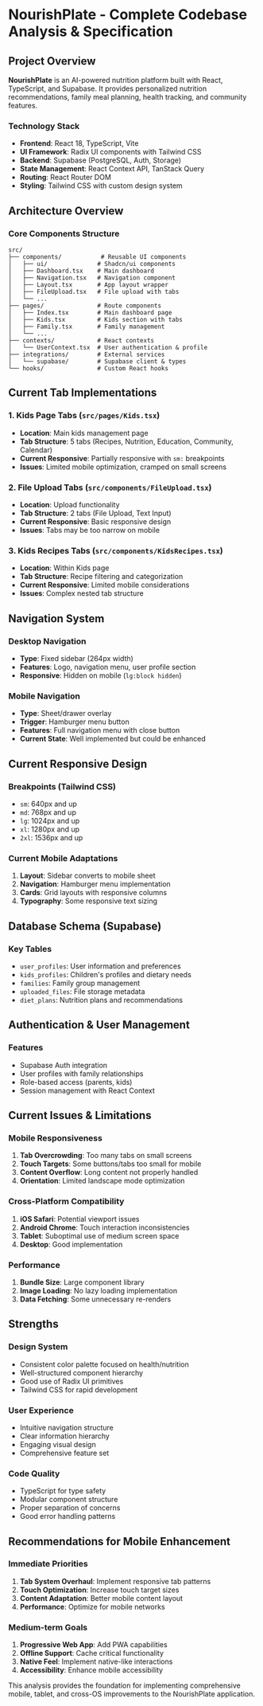 # NourishPlate - Complete Codebase Analysis & Specification

## Project Overview

**NourishPlate** is an AI-powered nutrition platform built with React, TypeScript, and Supabase. It provides personalized nutrition recommendations, family meal planning, health tracking, and community features.

### Technology Stack
- **Frontend**: React 18, TypeScript, Vite
- **UI Framework**: Radix UI components with Tailwind CSS
- **Backend**: Supabase (PostgreSQL, Auth, Storage)
- **State Management**: React Context API, TanStack Query
- **Routing**: React Router DOM
- **Styling**: Tailwind CSS with custom design system

## Architecture Overview

### Core Components Structure
```
src/
├── components/           # Reusable UI components
│   ├── ui/              # Shadcn/ui components
│   ├── Dashboard.tsx    # Main dashboard
│   ├── Navigation.tsx   # Navigation component
│   ├── Layout.tsx       # App layout wrapper
│   ├── FileUpload.tsx   # File upload with tabs
│   └── ...
├── pages/               # Route components
│   ├── Index.tsx        # Main dashboard page
│   ├── Kids.tsx         # Kids section with tabs
│   ├── Family.tsx       # Family management
│   └── ...
├── contexts/            # React contexts
│   └── UserContext.tsx  # User authentication & profile
├── integrations/        # External services
│   └── supabase/        # Supabase client & types
└── hooks/               # Custom React hooks
```

## Current Tab Implementations

### 1. Kids Page Tabs (`src/pages/Kids.tsx`)
- **Location**: Main kids management page
- **Tab Structure**: 5 tabs (Recipes, Nutrition, Education, Community, Calendar)
- **Current Responsive**: Partially responsive with `sm:` breakpoints
- **Issues**: Limited mobile optimization, cramped on small screens

### 2. File Upload Tabs (`src/components/FileUpload.tsx`)
- **Location**: Upload functionality
- **Tab Structure**: 2 tabs (File Upload, Text Input)
- **Current Responsive**: Basic responsive design
- **Issues**: Tabs may be too narrow on mobile

### 3. Kids Recipes Tabs (`src/components/KidsRecipes.tsx`)
- **Location**: Within Kids page
- **Tab Structure**: Recipe filtering and categorization
- **Current Responsive**: Limited mobile considerations
- **Issues**: Complex nested tab structure

## Navigation System

### Desktop Navigation
- **Type**: Fixed sidebar (264px width)
- **Features**: Logo, navigation menu, user profile section
- **Responsive**: Hidden on mobile (`lg:block hidden`)

### Mobile Navigation
- **Type**: Sheet/drawer overlay
- **Trigger**: Hamburger menu button
- **Features**: Full navigation menu with close button
- **Current State**: Well implemented but could be enhanced

## Current Responsive Design

### Breakpoints (Tailwind CSS)
- `sm`: 640px and up
- `md`: 768px and up  
- `lg`: 1024px and up
- `xl`: 1280px and up
- `2xl`: 1536px and up

### Current Mobile Adaptations
1. **Layout**: Sidebar converts to mobile sheet
2. **Navigation**: Hamburger menu implementation
3. **Cards**: Grid layouts with responsive columns
4. **Typography**: Some responsive text sizing

## Database Schema (Supabase)

### Key Tables
- `user_profiles`: User information and preferences
- `kids_profiles`: Children's profiles and dietary needs
- `families`: Family group management
- `uploaded_files`: File storage metadata
- `diet_plans`: Nutrition plans and recommendations

## Authentication & User Management

### Features
- Supabase Auth integration
- User profiles with family relationships
- Role-based access (parents, kids)
- Session management with React Context

## Current Issues & Limitations

### Mobile Responsiveness
1. **Tab Overcrowding**: Too many tabs on small screens
2. **Touch Targets**: Some buttons/tabs too small for mobile
3. **Content Overflow**: Long content not properly handled
4. **Orientation**: Limited landscape mode optimization

### Cross-Platform Compatibility
1. **iOS Safari**: Potential viewport issues
2. **Android Chrome**: Touch interaction inconsistencies
3. **Tablet**: Suboptimal use of medium screen space
4. **Desktop**: Good implementation

### Performance
1. **Bundle Size**: Large component library
2. **Image Loading**: No lazy loading implementation
3. **Data Fetching**: Some unnecessary re-renders

## Strengths

### Design System
- Consistent color palette focused on health/nutrition
- Well-structured component hierarchy
- Good use of Radix UI primitives
- Tailwind CSS for rapid development

### User Experience
- Intuitive navigation structure
- Clear information hierarchy
- Engaging visual design
- Comprehensive feature set

### Code Quality
- TypeScript for type safety
- Modular component structure
- Proper separation of concerns
- Good error handling patterns

## Recommendations for Mobile Enhancement

### Immediate Priorities
1. **Tab System Overhaul**: Implement responsive tab patterns
2. **Touch Optimization**: Increase touch target sizes
3. **Content Adaptation**: Better mobile content layout
4. **Performance**: Optimize for mobile networks

### Medium-term Goals
1. **Progressive Web App**: Add PWA capabilities
2. **Offline Support**: Cache critical functionality
3. **Native Feel**: Implement native-like interactions
4. **Accessibility**: Enhance mobile accessibility

This analysis provides the foundation for implementing comprehensive mobile, tablet, and cross-OS improvements to the NourishPlate application.